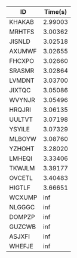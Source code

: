 |ID|Time(s)|
|-|-|
|KHAKAB|2.99003|
|MRHTFS|3.00362|
|JISNLD|3.02518|
|AXUMWF|3.02655|
|FHCXPO|3.02660|
|SRASMR|3.02864|
|LVMDNT|3.03700|
|JIXTQC|3.05086|
|WVYNJR|3.05496|
|HRQJRI|3.06135|
|UULTVT|3.07198|
|YSYILE|3.07329|
|MLBOYW|3.08760|
|YZHOHT|3.28020|
|LMHEQI|3.33406|
|TKWJLM|3.39177|
|OVCETL|3.40483|
|HIGTLF|3.66651|
|WCXUMP|inf|
|NLGGGC|inf|
|DOMPZP|inf|
|GUZCWB|inf|
|ASJXFI|inf|
|WHEFJE|inf|
